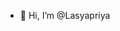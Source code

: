 - 👋 Hi, I’m @Lasyapriya


<!---
Lasyapriya-153/Lasyapriya-153 is a ✨ special ✨ repository because its `README.md` (this file) appears on your GitHub profile.
You can click the Preview link to take a look at your changes.
--->
